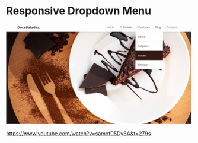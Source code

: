 # Responsive Dropdown Menu
<img src="menu.jpg" width="500px">

https://www.youtube.com/watch?v=samof05Dy6A&t=279s

